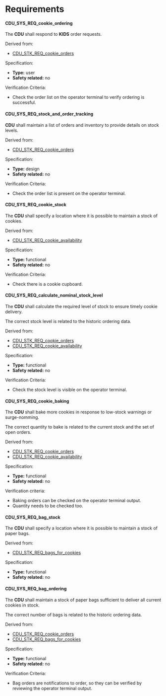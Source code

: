 # Requirements

#### CDU_SYS_REQ_cookie_ordering

The **CDU** shall respond to **KIDS** order requests.

Derived from:

- [CDU_STK_REQ_cookie_orders](#cdu_stk_req_cookie_orders)

Specification:

- **Type:** user
- **Safety related:** no

Verification Criteria:

- Check the order list on the operator terminal to verify ordering is successful.

#### CDU_SYS_REQ_stock_and_order_tracking

**CDU** shall maintain a list of orders and inventory
to provide details on stock levels.

Derived from:

- [CDU_STK_REQ_cookie_orders](#cdu_stk_req_cookie_orders)

Specification:

- **Type:** design
- **Safety related:** no

Verification Criteria:

- Check the order list is present on the operator terminal.

#### CDU_SYS_REQ_cookie_stock

The **CDU** shall specify a location where it is possible to
maintain a stock of cookies.

Derived from:

- [CDU_STK_REQ_cookie_availability](#cdu_stk_req_cookie_availability)

Specification:

- **Type:** functional
- **Safety related:** no

Verification Criteria:

- Check there is a cookie cupboard.

#### CDU_SYS_REQ_calculate_nominal_stock_level

The **CDU** shall calculate the required level of stock
to ensure timely cookie delivery.

The correct stock level is related to the historic ordering data.

Derived from:

- [CDU_STK_REQ_cookie_orders](#cdu_stk_req_cookie_orders)
- [CDU_STK_REQ_cookie_availability](#cdu_stk_req_cookie_availability)

Specification:

- **Type:** functional
- **Safety related:** no

Verification Criteria:

- Check the stock level is visible on the operator terminal.

#### CDU_SYS_REQ_cookie_baking

The **CDU** shall bake more cookies in response to
low-stock warnings or surge-nomming.

The correct quantity to bake is related to the current stock
and the set of open orders.

Derived from:

- [CDU_STK_REQ_cookie_orders](#cdu_stk_req_cookie_orders)
- [CDU_STK_REQ_cookie_availability](#cdu_stk_req_cookie_availability)

Specification:

- **Type:** functional
- **Safety related:** no

Verification criteria:

- Baking orders can be checked on the operator terminal output.
- Quantity needs to be checked too.

#### CDU_SYS_REQ_bag_stock

The **CDU** shall specify a location where it is possible to
maintain a stock of paper bags.

Derived from:

- [CDU_STK_REQ_bags_for_cookies](#cdu_stk_req_bags_for_cookies)

Specification:

- **Type:** functional
- **Safety related:** no

#### CDU_SYS_REQ_bag_ordering

The **CDU** shall maintain a stock of paper bags sufficient
to deliver all current cookies in stock.

The correct number of bags is related to the historic ordering data.

Derived from:

- [CDU_STK_REQ_cookie_orders](#cdu_stk_req_cookie_orders)
- [CDU_STK_REQ_bags_for_cookies](#cdu_stk_req_bags_for_cookies)

Specification:

- **Type:** functional
- **Safety related:** no

Verification Criteria:

- Bag orders are notifications to order, so they can be verified by reviewing
  the operator terminal output.
